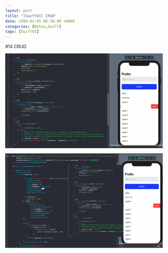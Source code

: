 ```yaml
---
layout: post
title: "[SwiftUI] CRUD"
date: 1999-02-05 06:30:00 +0800
categories: [Notes,Swift]
tags: [SwiftUI]
---
```


#14 CRUD

![](/assets/img/post/swiftui-crud.png)


![](/assets/img/post/swiftui-crud-all.png)